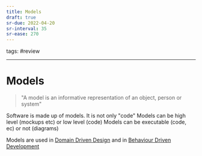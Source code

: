 ```yaml
---
title: Models
draft: true
sr-due: 2022-04-20
sr-interval: 35
sr-ease: 270
---
```

tags: #review

---
# Models
> "A model is an informative representation of an object, person or system"

Software is made up of models. It is not only "code"
Models can be high level (mockups etc) or low level (code)
Models can be executable (code, ec) or not (diagrams)

Models are used in [Domain Driven Design](out/notes/domain-driven-design.md) and in  [Behaviour Driven Development](out/notes/behaviour-driven-development.md)